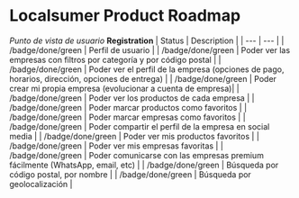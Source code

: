 # Localsumer Product Roadmap

_Punto de vista de usuario_
**Registration** 
| Status | Description |
| --- | --- |
| /badge/done/green | Perfil de usuario |
| /badge/done/green | Poder ver las empresas con filtros por categoría y por código postal |
| /badge/done/green | Poder ver el perfil de la empresa (opciones de pago, horarios, dirección, opciones de entrega) |
| /badge/done/green | Poder crear mi propia empresa (evolucionar a cuenta de empresa)|
| /badge/done/green | Poder ver los productos de cada empresa |
| /badge/done/green | Poder marcar productos como favoritos |
| /badge/done/green | Poder marcar empresas como favoritos |
| /badge/done/green | Poder compartir el perfil de la empresa en social media |
| /badge/done/green | Poder ver mis productos favoritos |
| /badge/done/green | Poder ver mis empresas favoritas |
| /badge/done/green | Poder comunicarse con las empresas premium fácilmente (WhatsApp, email, etc) |
| /badge/done/green | Búsqueda por código postal, por nombre |
| /badge/done/green | Búsqueda por geolocalización |
